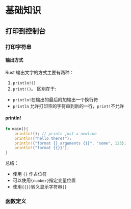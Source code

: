 # 基础知识

## 打印到控制台
### 打印字符串
#### 输出方式
Rust 输出文字的方式主要有两种：
1. `println!()` 
2. `print!()`。
区别在于:
- `println!`在输出的最后附加输出一个换行符
- `println` 允许打印空的字符串到新的一行，`print!`不允许 

#### println!
```rs
fn main(){
    println!(); // prints just a newline
    println!("hello there!");
    println!("format {} arguments {1}", "some", 123);
    println!("format {{}}");
}
```
总结：
- 使用 `{}` 作占位符
- 可以使用`{number}`指定变量位置
- 使用`{{}}`转义显示字符串`{}`


### 函数定义
